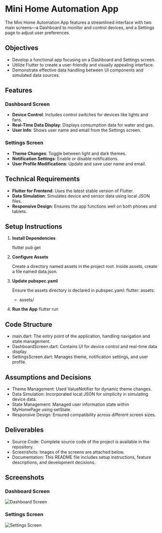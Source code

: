 # Mini Home Automation App

The Mini Home Automation App features a streamlined interface with two main screens—a Dashboard to monitor and control devices, and a Settings page to adjust user preferences.

## Objectives

- Develop a functional app focusing on a Dashboard and Settings screen.
- Utilize Flutter to create a user-friendly and visually appealing interface.
- Demonstrate effective data handling between UI components and simulated data sources.

## Features

### Dashboard Screen

- **Device Control**: Includes control switches for devices like lights and fans.
- **Real-Time Data Display**: Displays consumption data for water and gas.
- **User Info**: Shows user name and email from the Settings screen.

### Settings Screen

- **Theme Changes**: Toggle between light and dark themes.
- **Notification Settings**: Enable or disable notifications.
- **User Profile Modifications**: Update and save user name and email.

## Technical Requirements

- **Flutter for Frontend**: Uses the latest stable version of Flutter.
- **Data Simulation**: Simulates device and sensor data using local JSON files.
- **Responsive Design**: Ensures the app functions well on both phones and tablets.

## Setup Instructions

1. **Install Dependencies**

   flutter pub get

2. **Configure Assets**

   Create a directory named assets in the project root.
   Inside assets, create a file named data.json.

3. **Update pubspec.yaml**

   Ensure the assets directory is declared in pubspec.yaml:
   flutter:
  assets:
    - assets/
    
4. **Run the App**
      flutter run

## Code Structure
- main.dart: The entry point of the application, handling navigation and state management.
- DashboardScreen.dart: Contains UI for device control and real-time data display.
- SettingsScreen.dart: Manages theme, notification settings, and user profile.

## Assumptions and Decisions
- Theme Management: Used ValueNotifier<ThemeMode> for dynamic theme changes.
- Data Simulation: Incorporated local JSON for simplicity in simulating device data.
- State Management: Managed user information state within MyHomePage using setState.
- Responsive Design: Ensured compatibility across different screen sizes.

##  Deliverables
- Source Code: Complete source code of the project is available in the repository.
- Screenshots: Images of the screens are attached below.
- Documentation: This README file includes setup instructions, feature descriptions, and development decisions.

## Screenshots

### Dashboard Screen

![Dashboard Screen](screenshots/dashboard.png)

### Settings Screen

![Settings Screen](screenshots/settings.png)

   
